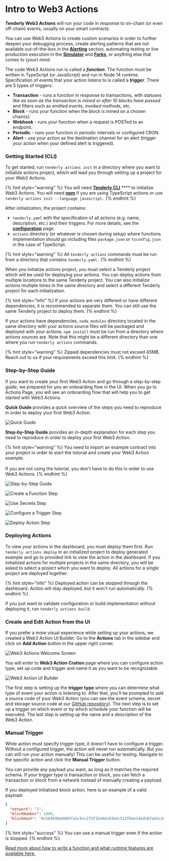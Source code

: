 # Intro to Web3 Actions

**Tenderly Web3 Actions** will run your code in response to on-chain (or even off-chain) events, usually on your smart contracts.&#x20;

You can use Web3 Actions to create custom scenarios in order to further deepen your debugging process, create alerting patterns that are not available out-of-the-box in the [**Alerting**](../alerts/creating-an-alert/) section, automating testing or live production execution in the [**Simulator**](../simulations-and-forks/how-to-simulate-a-transaction/) and [**Forks**](../simulations-and-forks/how-to-create-a-fork/), or anything else that comes to (your) mind.

The code Web3 Actions run is called a _**function**_. The function must be written in TypeScript (or JavaScript) and run in Node 14 runtime. Specification of events that your action listens to is called a _**trigger**_. There are 5 types of triggers:

* **Transaction** - runs a function in response to transactions, with statuses like _as soon as the transaction is mined_ or _after 10 blocks have passed_ and filters such as _emitted events,_ _invoked methods_, etc.
* **Block** - runs your function when the block is mined on a chosen chain(s).
* **Webhook** - runs your function when a request is POSTed to an endpoint.
* **Periodic** - runs your function in periodic intervals or configured CRON.
* **Alert** - use your action as the destination channel for an alert (trigger your action when your defined alert is triggered).

### Getting Started (CLI)

To get started,  run `tenderly actions init` in a directory where you want to initialize actions project, which will lead you through setting up a project for your Web3 Actions.

{% hint style="warning" %}
You will need [**Tenderly CLI**](https://github.com/Tenderly/tenderly-cli) **** to initialize Web3 Actions. You will need [**npm**](https://www.npmjs.com) if you are using TypeScript actions or use `tenderly actions init --language javascript.`
{% endhint %}

After initialization, the project contains:

* `tenderly.yaml` with the specification of all actions (e.g. name, description, etc.) and their triggers. For more details, see the [**configuration**](configuration.md) page.
* `actions` directory (or whatever is chosen during setup) where functions implementation should go including files `package.json` or `tsconfig.json` in the case of TypeScript.

{% hint style="warning" %}
All `tenderly actions` commands must be run from a directory that contains `tenderly.yaml.`
{% endhint %}

When you initialize actions project, you must select a Tenderly project which will be used for deploying your actions. You can deploy actions from multiple locations to the same Tenderly project. You can also initialize actions multiple times in the same directory and select a different Tenderly project for each initialization.&#x20;

{% hint style="info" %}
If your actions are very different or have different dependencies, it is recommended to separate them. You can still use the same Tenderly project to deploy them.
{% endhint %}

If your actions have dependencies, `node_modules` directory located in the same directory with your actions source files will be packaged and deployed with your actions. `npm install` must be run from a directory where actions sources are. Note that this might be a different directory than one where you run `tenderly actions` commands.&#x20;

{% hint style="warning" %}
Zipped dependencies must not exceed 45MB. Reach out to us if your requirements exceed this limit.
{% endhint %}

### Step-by-Step Guide

If you want to create your first Web3 Action and go through a step-by-step guide, we prepared for you an onboarding flow in the UI. When you go to Actions Page, you will see an onboarding flow that will help you to get started with Web3 Actions.

**Quick Guide** provides a quick overview of the steps you need to reproduce in order to deploy your first Web3 Action.

![Quick Guide](<../.gitbook/assets/Screenshot 2021-11-25 at 17.02.59.png>)

**Step-by-Step Guide** provides an in-depth explanation for each step you need to reproduce in order to deploy your first Web3 Action.

{% hint style="warning" %}
You need to import an example contract into your project in order to start the tutorial and create your Web3 Action example.\
\
If you are not using the tutorial, you don't have to do this in order to use Web3 Actions.
{% endhint %}

![Step-by-Step Guide](<../.gitbook/assets/Screenshot 2021-11-25 at 17.09.58.png>)

![Create a Function Step](<../.gitbook/assets/Screenshot 2021-11-25 at 17.08.56.png>)

![Use Secrets Step](<../.gitbook/assets/Screenshot 2021-11-25 at 17.11.27.png>)

![Configure a Trigger Step](<../.gitbook/assets/Screenshot 2021-11-25 at 17.11.31.png>)

![Deploy Action Step](<../.gitbook/assets/Screenshot 2021-11-25 at 17.11.35.png>)

### Deploying Actions

To view your actions in the dashboard, you must deploy them first. Run `tenderly actions deploy` in an initialized project to deploy generated example and go to provided link to view the action in the dashboard. If you initialized actions for multiple projects in the same directory, you will be asked to select a project which you want to deploy. All actions for a single project are deployed together.

{% hint style="info" %}
Deployed action can be stopped through the dashboard. Action will stay deployed, but it won't run automatically.
{% endhint %}

If you just want to validate configuration or build implementation without deploying it, run `tenderly actions build`.

### Create and Edit Action from the UI

If you prefer a more visual experience while setting up your actions, we created a Web3 Action UI Builder. Go to the **Actions** tab in the sidebar and click on **Add Action** button in the upper right corner.

![Web3 Actions Welcome Screen](<../.gitbook/assets/image (90).png>)

You will enter to **Web3 Action Cration** page where you can configure action type, set up code and trigger and name it as you want to be recognizable.

![Web3 Action UI Builder](<../.gitbook/assets/image (86) (1).png>)

The first step is setting up the **trigger type** where you can determine what type of event your action is listening to. After that, you'll be prompted to add a source code of your Web3 Action (you can see the event schema, secret and storage source code at our [GitHub repository](https://github.com/Tenderly/tenderly-actions/blob/main/packages/actions/src/actions.ts)). The next step is to set up a trigger on which event or by which schedule your function will be executed. The last step is setting up the name and a description of the Web3 Action.

### Manual Trigger

While action must specify trigger type, it doesn't have to configure a trigger. Without a configured trigger, the action will never run automatically. But you can still run your action manually! This can be useful for testing. Navigate to the specific action and click the **Manual Trigger** button.

You can provide any payload you want, as long as it matches the required schema. If your trigger type is transaction or block, you can fetch a transaction or block from a network instead of manually creating a payload.

If you deployed initialized block action, here is an example of a valid payload:

```json
{
  "network": "1",
  "blockNumber": 1000,
  "blockHash": "0x5b4590a9905fa1c9cc273f32e6dc63b4c512f0ee14edc6fa41c26b416a7b5d58"
}
```

{% hint style="success" %}
You can use a manual trigger even if the action is stopped.
{% endhint %}

[Read more about how to write a function and what runtime features are available here.](functions.md)
